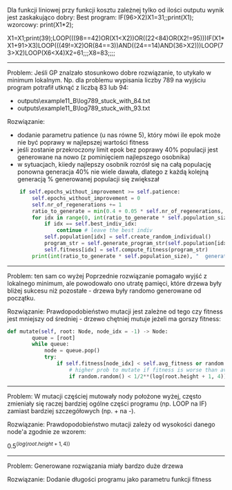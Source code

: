 Dla funkcji liniowej przy funkcji kosztu zależnej tylko od ilości outputu wynik jest zaskakująco dobry:
Best program:  IF(96>X2)X1=31;;print(X1);
wzorcowy: print(X1*2);

X1=X1;print(39);LOOP(((98==42)OR(X1<X2))OR((22<84)OR(X2!=95)))IF(X1*X1+91>X3)LOOP(((49!=X2)OR(84==3))AND((24==14)AND(36>X2)))LOOP(73>X2)LOOP(X6<X4)X2=61;;;X8=83;;;;

------------------------

Problem:
Jeśli GP znalzało stosunkowo dobre rozwiązanie, to utykało w minimum lokalnym. Np. dla problemu wypisania liczby 789 na wyjściu program potrafił utknąć z liczbą 83 lub 94:
- outputs\example11_B\log789_stuck_with_84.txt
- outputs\example11_B\log789_stuck_with_93.txt

Rozwiązanie:
- dodanie parametru patience (u nas równe 5), który mówi ile epok może nie być poprawy w najlepszej wartości fitness
- jeśli zostanie przekroczony limit epok bez poprawy 40% populacji jest generowane na nowo (z pominięciem najlepszego osobnika)
- w sytuacjach, kiiedy najlepszy osobnik rozrósł się na całą populację ponowna generacja 40% nie wiele dawała, dlatego z każdą kolejną generacją % generowanej populacji się zwiększał

```python
    if self.epochs_without_improvement >= self.patience:
        self.epochs_without_improvement = 0
        self.nr_of_regenerations += 1
        ratio_to_generate = min(0.4 + 0.05 * self.nr_of_regenerations, 0.9)
        for idx in range(0, int(ratio_to_generate * self.population_size)):
            if idx == self.best_indiv_idx:
                continue # leave the best indiv
            self.population[idx] = self.create_random_individual()
            program_str = self.generate_program_str(self.population[idx])
            self.fitness[idx] = self.compute_fitness(program_str)
        print(int(ratio_to_generate * self.population_size), "  generated again")
```

--------------------

Problem: ten sam co wyżej
Poprzednie rozwiązanie pomagało wyjść z lokalnego minimum, ale powodowało ono utratę pamięci, które drzewa były bliżej sukcesu niż pozostałe - drzewa były randomo generowane od początku.

Rozwiązanie:
Prawdopodobieństwo mutacji jest zależne od tego czy fitness jest mniejszy od średniej - drzewo chętniej mutuje jeżeli ma gorszy fitness:
```python
def mutate(self, root: Node, node_idx = -1) -> Node:
        queue = [root]
        while queue:
            node = queue.pop()
            try:
                if self.fitness[node_idx] < self.avg_fitness or random.random() < self.mutation_rate:  # 50%
                    # higher prob to mutate if fitness is worse than average
                    if random.random() < 1/2**(log(root.height + 1, 4)):
```

---------------------

Problem:
W mutacji częściej mutowały nody położone wyżej, często zmieniały się raczej bardziej ogólne części programu (np. LOOP na IF) zamiast bardziej szczegółowych (np. + na -).

Rozwiązanie:
Prawdopodobieństwo mutacji zależy od wysokości danego node'a zgodnie ze wzorem:

$0.5^{(log(root.height + 1, 4))}$

---------------------

Problem:
Generowane rozwiązania miały bardzo duże drzewa

Rozwiązanie:
Dodanie długości programu jako parametru funkcji fitness

